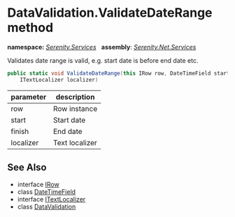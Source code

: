 # DataValidation.ValidateDateRange method
**namespace:** *[Serenity.Services](../../README.md#serenity.services-namespace)*   **assembly**: *[Serenity.Net.Services](../../README.md)*

Validates date range is valid, e.g. start date is before end date etc.

```csharp
public static void ValidateDateRange(this IRow row, DateTimeField start, DateTimeField finish, 
    ITextLocalizer localizer)
```

| parameter | description |
| --- | --- |
| row | Row instance |
| start | Start date |
| finish | End date |
| localizer | Text localizer |

## See Also

* interface [IRow](../Serenity.Net.Entity/../../Serenity.Data/IRow.md)
* class [DateTimeField](../Serenity.Net.Entity/../../Serenity.Data/DateTimeField.md)
* interface [ITextLocalizer](../Serenity.Net.Core/../../Serenity/ITextLocalizer.md)
* class [DataValidation](../DataValidation.md)